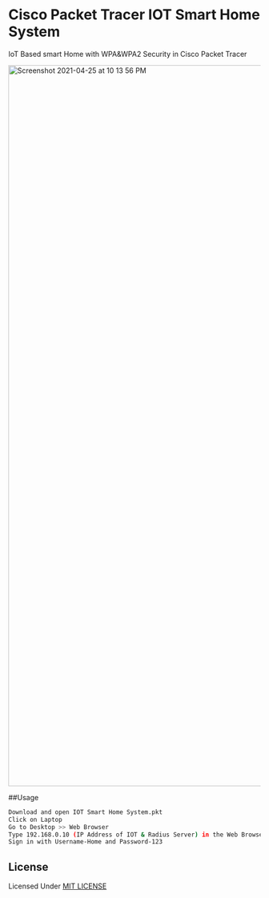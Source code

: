 # Cisco Packet Tracer IOT Smart Home System
IoT Based smart Home with WPA&WPA2 Security in Cisco Packet Tracer

<img width="1440" alt="Screenshot 2021-04-25 at 10 13 56 PM" src="https://user-images.githubusercontent.com/61555936/116001728-93d91900-a613-11eb-91e2-a502ac3b0f59.png">

##Usage
```bash
Download and open IOT Smart Home System.pkt 
Click on Laptop
Go to Desktop >> Web Browser 
Type 192.168.0.10 (IP Address of IOT & Radius Server) in the Web Browser and click Go
Sign in with Username-Home and Password-123
```
## License

Licensed Under [MIT LICENSE](LICENSE)

